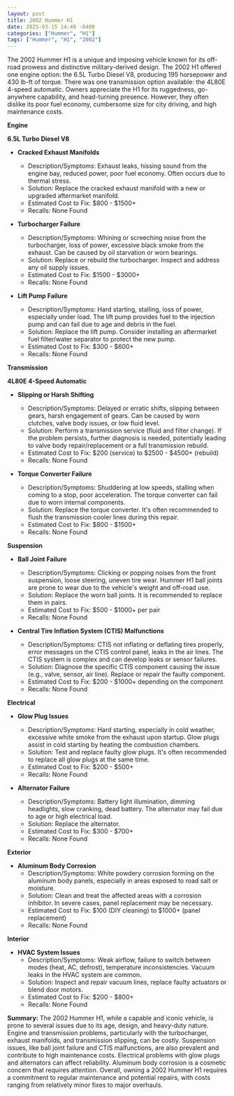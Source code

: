 ```yaml
---
layout: post
title: 2002 Hummer H1
date: 2025-03-15 14:49 -0400
categories: ["Hummer", "H1"]
tags: ["Hummer", "H1", "2002"]
---
```

The 2002 Hummer H1 is a unique and imposing vehicle known for its off-road prowess and distinctive military-derived design. The 2002 H1 offered one engine option: the 6.5L Turbo Diesel V8, producing 195 horsepower and 430 lb-ft of torque. There was one transmission option available: the 4L80E 4-speed automatic. Owners appreciate the H1 for its ruggedness, go-anywhere capability, and head-turning presence. However, they often dislike its poor fuel economy, cumbersome size for city driving, and high maintenance costs.

**Engine**

**6.5L Turbo Diesel V8**

*   **Cracked Exhaust Manifolds**
    *   Description/Symptoms: Exhaust leaks, hissing sound from the engine bay, reduced power, poor fuel economy. Often occurs due to thermal stress.
    *   Solution: Replace the cracked exhaust manifold with a new or upgraded aftermarket manifold.
    *   Estimated Cost to Fix: $800 - $1500+
    *   Recalls: None Found

*   **Turbocharger Failure**
    *   Description/Symptoms: Whining or screeching noise from the turbocharger, loss of power, excessive black smoke from the exhaust. Can be caused by oil starvation or worn bearings.
    *   Solution: Replace or rebuild the turbocharger. Inspect and address any oil supply issues.
    *   Estimated Cost to Fix: $1500 - $3000+
    *   Recalls: None Found

*   **Lift Pump Failure**
    *   Description/Symptoms: Hard starting, stalling, loss of power, especially under load. The lift pump provides fuel to the injection pump and can fail due to age and debris in the fuel.
    *   Solution: Replace the lift pump. Consider installing an aftermarket fuel filter/water separator to protect the new pump.
    *   Estimated Cost to Fix: $300 - $600+
    *   Recalls: None Found

**Transmission**

**4L80E 4-Speed Automatic**

*   **Slipping or Harsh Shifting**
    *   Description/Symptoms: Delayed or erratic shifts, slipping between gears, harsh engagement of gears. Can be caused by worn clutches, valve body issues, or low fluid level.
    *   Solution: Perform a transmission service (fluid and filter change). If the problem persists, further diagnosis is needed, potentially leading to valve body repair/replacement or a full transmission rebuild.
    *   Estimated Cost to Fix: $200 (service) to $2500 - $4500+ (rebuild)
    *   Recalls: None Found

*   **Torque Converter Failure**
    *   Description/Symptoms: Shuddering at low speeds, stalling when coming to a stop, poor acceleration. The torque converter can fail due to worn internal components.
    *   Solution: Replace the torque converter. It's often recommended to flush the transmission cooler lines during this repair.
    *   Estimated Cost to Fix: $800 - $1500+
    *   Recalls: None Found

**Suspension**

*   **Ball Joint Failure**
    *   Description/Symptoms: Clicking or popping noises from the front suspension, loose steering, uneven tire wear. Hummer H1 ball joints are prone to wear due to the vehicle's weight and off-road use.
    *   Solution: Replace the worn ball joints. It is recommended to replace them in pairs.
    *   Estimated Cost to Fix: $500 - $1000+ per pair
    *   Recalls: None Found

*   **Central Tire Inflation System (CTIS) Malfunctions**
    *   Description/Symptoms: CTIS not inflating or deflating tires properly, error messages on the CTIS control panel, leaks in the air lines. The CTIS system is complex and can develop leaks or sensor failures.
    *   Solution: Diagnose the specific CTIS component causing the issue (e.g., valve, sensor, air line). Replace or repair the faulty component.
    *   Estimated Cost to Fix: $200 - $1000+ depending on the component
    *   Recalls: None Found

**Electrical**

*   **Glow Plug Issues**
    *   Description/Symptoms: Hard starting, especially in cold weather, excessive white smoke from the exhaust upon startup. Glow plugs assist in cold starting by heating the combustion chambers.
    *   Solution: Test and replace faulty glow plugs. It's often recommended to replace all glow plugs at the same time.
    *   Estimated Cost to Fix: $200 - $500+
    *   Recalls: None Found

*   **Alternator Failure**
    *   Description/Symptoms: Battery light illumination, dimming headlights, slow cranking, dead battery. The alternator may fail due to age or high electrical load.
    *   Solution: Replace the alternator.
    *   Estimated Cost to Fix: $300 - $700+
    *   Recalls: None Found

**Exterior**

*   **Aluminum Body Corrosion**
    *   Description/Symptoms: White powdery corrosion forming on the aluminum body panels, especially in areas exposed to road salt or moisture.
    *   Solution: Clean and treat the affected areas with a corrosion inhibitor. In severe cases, panel replacement may be necessary.
    *   Estimated Cost to Fix: $100 (DIY cleaning) to $1000+ (panel replacement)
    *   Recalls: None Found

**Interior**

*   **HVAC System Issues**
    *   Description/Symptoms: Weak airflow, failure to switch between modes (heat, AC, defrost), temperature inconsistencies. Vacuum leaks in the HVAC system are common.
    *   Solution: Inspect and repair vacuum lines, replace faulty actuators or blend door motors.
    *   Estimated Cost to Fix: $200 - $800+
    *   Recalls: None Found

**Summary:** The 2002 Hummer H1, while a capable and iconic vehicle, is prone to several issues due to its age, design, and heavy-duty nature. Engine and transmission problems, particularly with the turbocharger, exhaust manifolds, and transmission slipping, can be costly. Suspension issues, like ball joint failure and CTIS malfunctions, are also prevalent and contribute to high maintenance costs. Electrical problems with glow plugs and alternators can affect reliability. Aluminum body corrosion is a cosmetic concern that requires attention. Overall, owning a 2002 Hummer H1 requires a commitment to regular maintenance and potential repairs, with costs ranging from relatively minor fixes to major overhauls.

